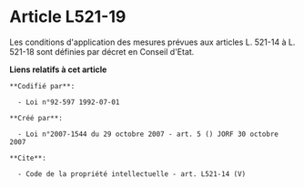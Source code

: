 # Article L521-19

Les conditions d'application des mesures prévues aux articles L. 521-14 à L. 521-18 sont définies par décret en Conseil
d'Etat.

**Liens relatifs à cet article**

	**Codifié par**:

	  - Loi n°92-597 1992-07-01

	**Créé par**:

	  - Loi n°2007-1544 du 29 octobre 2007 - art. 5 () JORF 30 octobre 2007

	**Cite**:

	  - Code de la propriété intellectuelle - art. L521-14 (V)
